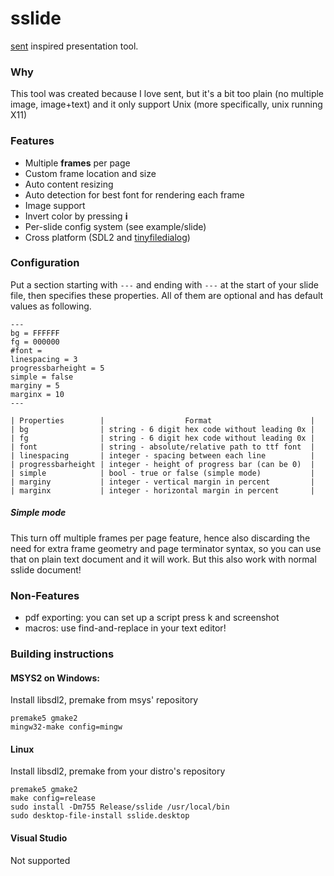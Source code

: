 # sslide

[sent](https://tools.suckless.org/sent/) inspired presentation tool.

### Why

This tool was created because I love sent,
but it's a bit too plain (no multiple image, image+text)
and it only support Unix (more specifically, unix running X11)

### Features

- Multiple **frames** per page
- Custom frame location and size
- Auto content resizing
- Auto detection for best font for rendering each frame
- Image support
- Invert color by pressing **i**
- Per-slide config system (see example/slide)
- Cross platform (SDL2 and [tinyfiledialog](http://tinyfiledialogs.sourceforge.net/))

### Configuration

Put a section starting with `---` and ending with `---` at the start
of your slide file, then specifies these properties.
All of them are optional and has default values as following.

    ---
    bg = FFFFFF
    fg = 000000
    #font =
    linespacing = 3
    progressbarheight = 5
    simple = false
    marginy = 5
    marginx = 10
    ---

    | Properties        |                  Format                      |
    | bg                | string - 6 digit hex code without leading 0x |
    | fg                | string - 6 digit hex code without leading 0x |
    | font              | string - absolute/relative path to ttf font  |
    | linespacing       | integer - spacing between each line          |
    | progressbarheight | integer - height of progress bar (can be 0)  |
    | simple            | bool - true or false (simple mode)           |
    | marginy           | integer - vertical margin in percent         |
    | marginx           | integer - horizontal margin in percent       |


##### Simple mode

This turn off multiple frames per page feature, hence also discarding the need for extra
frame geometry and page terminator syntax, so you can use that on plain text
document and it will work. But this also work with normal sslide document!

### Non-Features

- pdf exporting: you can set up a script press k and screenshot
- macros: use find-and-replace in your text editor!

### Building instructions

#### MSYS2 on Windows:

Install libsdl2, premake from msys' repository

```
premake5 gmake2
mingw32-make config=mingw
```

#### Linux

Install libsdl2, premake from your distro's repository

```
premake5 gmake2
make config=release
sudo install -Dm755 Release/sslide /usr/local/bin
sudo desktop-file-install sslide.desktop
```

#### Visual Studio

Not supported

